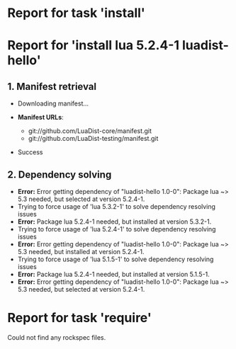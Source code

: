 # Report for task 'install'

# Report for 'install lua 5.2.4-1 luadist-hello'


## 1. Manifest retrieval

- Downloading manifest...

- **Manifest URLs**:
    - git://github.com/LuaDist-core/manifest.git
    - git://github.com/LuaDist-testing/manifest.git
- Success

## 2. Dependency solving

- **Error:** Error getting dependency of "luadist-hello 1.0-0": Package lua ~> 5.3 needed, but selected at version 5.2.4-1.
- Trying to force usage of 'lua 5.3.2-1' to solve dependency resolving issues
- **Error:** Package lua 5.2.4-1 needed, but installed at version 5.3.2-1.
- Trying to force usage of 'lua 5.2.4-1' to solve dependency resolving issues
- **Error:** Error getting dependency of "luadist-hello 1.0-0": Package lua ~> 5.3 needed, but installed at version 5.2.4-1.
- Trying to force usage of 'lua 5.1.5-1' to solve dependency resolving issues
- **Error:** Package lua 5.2.4-1 needed, but installed at version 5.1.5-1.
- **Error:** Error getting dependency of "luadist-hello 1.0-0": Package lua ~> 5.3 needed, but selected at version 5.2.4-1.

# Report for task 'require'

Could not find any rockspec files.

